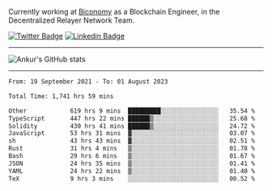Currently working at [Biconomy](https://biconomy.io/) as a Blockchain Engineer, in the Decentralized Relayer Network Team.

 [![Twitter Badge](https://img.shields.io/badge/-@ankurdubey521-1ca0f1?style=flat-square&labelColor=1ca0f1&logo=twitter&logoColor=white&link=https://twitter.com/ankurdubey521)](https://twitter.com/ankurdubey521) [![Linkedin Badge](https://img.shields.io/badge/-ankurdubey521-blue?style=flat-square&logo=Linkedin&logoColor=white&link=https://www.linkedin.com/in/ankurdubey521/)](https://www.linkedin.com/in/ankurdubey521/)

<hr/>

![Ankur's GitHub stats](https://github-readme-stats.vercel.app/api?username=ankurdubey521&count_private=true&theme=radical)

<hr/>

<!--START_SECTION:waka-->

```txt
From: 19 September 2021 - To: 01 August 2023

Total Time: 1,741 hrs 59 mins

Other            619 hrs 9 mins  █████████░░░░░░░░░░░░░░░░   35.54 %
TypeScript       447 hrs 22 mins ██████▒░░░░░░░░░░░░░░░░░░   25.68 %
Solidity         430 hrs 41 mins ██████▒░░░░░░░░░░░░░░░░░░   24.72 %
JavaScript       53 hrs 31 mins  ▓░░░░░░░░░░░░░░░░░░░░░░░░   03.07 %
sh               43 hrs 43 mins  ▓░░░░░░░░░░░░░░░░░░░░░░░░   02.51 %
Rust             31 hrs 4 mins   ▒░░░░░░░░░░░░░░░░░░░░░░░░   01.78 %
Bash             29 hrs 6 mins   ▒░░░░░░░░░░░░░░░░░░░░░░░░   01.67 %
JSON             24 hrs 35 mins  ▒░░░░░░░░░░░░░░░░░░░░░░░░   01.41 %
YAML             24 hrs 22 mins  ▒░░░░░░░░░░░░░░░░░░░░░░░░   01.40 %
TeX              9 hrs 3 mins    ░░░░░░░░░░░░░░░░░░░░░░░░░   00.52 %
```

<!--END_SECTION:waka-->
